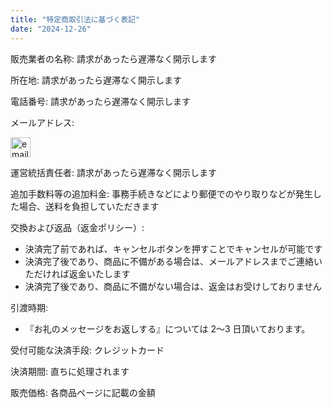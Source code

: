 ```yaml
---
title: "特定商取引法に基づく表記"
date: "2024-12-26"
---
```


販売業者の名称: 請求があったら遅滞なく開示します

所在地: 請求があったら遅滞なく開示します

電話番号: 請求があったら遅滞なく開示します

メールアドレス:

<img src="/images/mail.svg" alt="email" height="32">

運営統括責任者: 請求があったら遅滞なく開示します

追加手数料等の追加料金: 事務手続きなどにより郵便でのやり取りなどが発生した場合、送料を負担していただきます

交換および返品（返金ポリシー）:

- 決済完了前であれば、キャンセルボタンを押すことでキャンセルが可能です
- 決済完了後であり、商品に不備がある場合は、メールアドレスまでご連絡いただければ返金いたします
- 決済完了後であり、商品に不備がない場合は、返金はお受けしておりません

引渡時期: 

- 『お礼のメッセージをお返しする』については 2～3 日頂いております。

受付可能な決済手段: クレジットカード

決済期間: 直ちに処理されます

販売価格: 各商品ページに記載の金額
